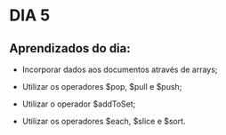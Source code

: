 # DIA 5

## Aprendizados do dia:
* Incorporar dados aos documentos através de arrays;

* Utilizar os operadores $pop, $pull e $push;

* Utilizar o operador $addToSet;

* Utilizar os operadores $each, $slice e $sort.